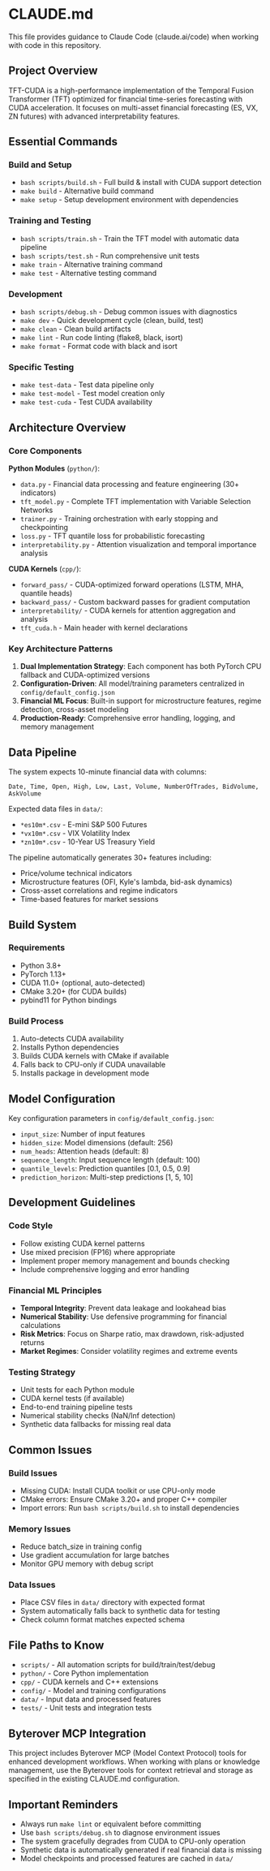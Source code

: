 # CLAUDE.md

This file provides guidance to Claude Code (claude.ai/code) when working with code in this repository.

## Project Overview

TFT-CUDA is a high-performance implementation of the Temporal Fusion Transformer (TFT) optimized for financial time-series forecasting with CUDA acceleration. It focuses on multi-asset financial forecasting (ES, VX, ZN futures) with advanced interpretability features.

## Essential Commands

### Build and Setup
- `bash scripts/build.sh` - Full build & install with CUDA support detection
- `make build` - Alternative build command
- `make setup` - Setup development environment with dependencies

### Training and Testing
- `bash scripts/train.sh` - Train the TFT model with automatic data pipeline
- `bash scripts/test.sh` - Run comprehensive unit tests
- `make train` - Alternative training command
- `make test` - Alternative testing command

### Development
- `bash scripts/debug.sh` - Debug common issues with diagnostics
- `make dev` - Quick development cycle (clean, build, test)
- `make clean` - Clean build artifacts
- `make lint` - Run code linting (flake8, black, isort)
- `make format` - Format code with black and isort

### Specific Testing
- `make test-data` - Test data pipeline only
- `make test-model` - Test model creation only
- `make test-cuda` - Test CUDA availability

## Architecture Overview

### Core Components

**Python Modules** (`python/`):
- `data.py` - Financial data processing and feature engineering (30+ indicators)
- `tft_model.py` - Complete TFT implementation with Variable Selection Networks
- `trainer.py` - Training orchestration with early stopping and checkpointing
- `loss.py` - TFT quantile loss for probabilistic forecasting
- `interpretability.py` - Attention visualization and temporal importance analysis

**CUDA Kernels** (`cpp/`):
- `forward_pass/` - CUDA-optimized forward operations (LSTM, MHA, quantile heads)
- `backward_pass/` - Custom backward passes for gradient computation
- `interpretability/` - CUDA kernels for attention aggregation and analysis
- `tft_cuda.h` - Main header with kernel declarations

### Key Architecture Patterns

1. **Dual Implementation Strategy**: Each component has both PyTorch CPU fallback and CUDA-optimized versions
2. **Configuration-Driven**: All model/training parameters centralized in `config/default_config.json`
3. **Financial ML Focus**: Built-in support for microstructure features, regime detection, cross-asset modeling
4. **Production-Ready**: Comprehensive error handling, logging, and memory management

## Data Pipeline

The system expects 10-minute financial data with columns:
```
Date, Time, Open, High, Low, Last, Volume, NumberOfTrades, BidVolume, AskVolume
```

Expected data files in `data/`:
- `*es10m*.csv` - E-mini S&P 500 Futures
- `*vx10m*.csv` - VIX Volatility Index
- `*zn10m*.csv` - 10-Year US Treasury Yield

The pipeline automatically generates 30+ features including:
- Price/volume technical indicators
- Microstructure features (OFI, Kyle's lambda, bid-ask dynamics)
- Cross-asset correlations and regime indicators
- Time-based features for market sessions

## Build System

### Requirements
- Python 3.8+
- PyTorch 1.13+
- CUDA 11.0+ (optional, auto-detected)
- CMake 3.20+ (for CUDA builds)
- pybind11 for Python bindings

### Build Process
1. Auto-detects CUDA availability
2. Installs Python dependencies
3. Builds CUDA kernels with CMake if available
4. Falls back to CPU-only if CUDA unavailable
5. Installs package in development mode

## Model Configuration

Key configuration parameters in `config/default_config.json`:
- `input_size`: Number of input features
- `hidden_size`: Model dimensions (default: 256)
- `num_heads`: Attention heads (default: 8)
- `sequence_length`: Input sequence length (default: 100)
- `quantile_levels`: Prediction quantiles [0.1, 0.5, 0.9]
- `prediction_horizon`: Multi-step predictions [1, 5, 10]

## Development Guidelines

### Code Style
- Follow existing CUDA kernel patterns
- Use mixed precision (FP16) where appropriate
- Implement proper memory management and bounds checking
- Include comprehensive logging and error handling

### Financial ML Principles
- **Temporal Integrity**: Prevent data leakage and lookahead bias
- **Numerical Stability**: Use defensive programming for financial calculations
- **Risk Metrics**: Focus on Sharpe ratio, max drawdown, risk-adjusted returns
- **Market Regimes**: Consider volatility regimes and extreme events

### Testing Strategy
- Unit tests for each Python module
- CUDA kernel tests (if available)
- End-to-end training pipeline tests
- Numerical stability checks (NaN/Inf detection)
- Synthetic data fallbacks for missing real data

## Common Issues

### Build Issues
- Missing CUDA: Install CUDA toolkit or use CPU-only mode
- CMake errors: Ensure CMake 3.20+ and proper C++ compiler
- Import errors: Run `bash scripts/build.sh` to install dependencies

### Memory Issues
- Reduce batch_size in training config
- Use gradient accumulation for large batches
- Monitor GPU memory with debug script

### Data Issues
- Place CSV files in `data/` directory with expected format
- System automatically falls back to synthetic data for testing
- Check column format matches expected schema

## File Paths to Know

- `scripts/` - All automation scripts for build/train/test/debug
- `python/` - Core Python implementation
- `cpp/` - CUDA kernels and C++ extensions
- `config/` - Model and training configurations
- `data/` - Input data and processed features
- `tests/` - Unit tests and integration tests

## Byterover MCP Integration

This project includes Byterover MCP (Model Context Protocol) tools for enhanced development workflows. When working with plans or knowledge management, use the Byterover tools for context retrieval and storage as specified in the existing CLAUDE.md configuration.

## Important Reminders

- Always run `make lint` or equivalent before committing
- Use `bash scripts/debug.sh` to diagnose environment issues
- The system gracefully degrades from CUDA to CPU-only operation
- Synthetic data is automatically generated if real financial data is missing
- Model checkpoints and processed features are cached in `data/`
